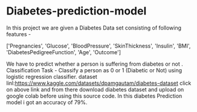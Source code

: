 # Diabetes-prediction-model
In this project we are given a Diabetes Data set consisting of following features -

['Pregnancies', 'Glucose', 'BloodPressure', 'SkinThickness', 'Insulin', 'BMI', 'DiabetesPedigreeFunction', 'Age', 'Outcome']

We have to predict whether a person is suffering from diabetes or not . Classification Task - Classify a person as 0 or 1 (Diabetic or Not) using logistic regression classifier. 
dataset linl:https://www.kaggle.com/datasets/dpamgautam/diabetes-dataset
click on above link and from there download diabetes dataset and upload on google colab before using this source code.
In this diabetes Prediction model i got an accuracy of 79%.
